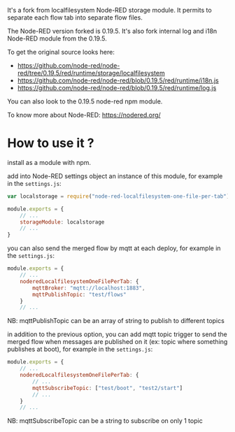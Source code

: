 It's a fork from localfilesystem Node-RED storage module. It permits to separate each flow tab into separate flow files.

The Node-RED version forked is 0.19.5. It's also fork internal log and i18n Node-RED module from the 0.19.5.

To get the original source looks here:
- https://github.com/node-red/node-red/tree/0.19.5/red/runtime/storage/localfilesystem
- https://github.com/node-red/node-red/blob/0.19.5/red/runtime/i18n.js
- https://github.com/node-red/node-red/blob/0.19.5/red/runtime/log.js

You can also look to the 0.19.5 node-red npm module.

To know more about Node-RED: https://nodered.org/

# How to use it ?

install as a module with npm.

add into Node-RED settings object an instance of this module, for example in the `settings.js`:
```js
var localstorage = require("node-red-localfilesystem-one-file-per-tab"); 

module.exports = {
    // ...
    storageModule: localstorage
    // ...
}
```

you can also send the merged flow by mqtt at each deploy, for example in the `settings.js`:

```js
module.exports = {
    // ...
	noderedLocalfilesystemOneFilePerTab: {
		mqttBroker: "mqtt://localhost:1883",
		mqttPublishTopic: "test/flows"
	}
	// ...
```

NB: mqttPublishTopic can be an array of string to publish to different topics

in addition to the previous option, you can add mqtt topic trigger to send the merged flow when messages are published on it (ex: topic where something publishes at boot), for example in the `settings.js`:

```js
module.exports = {
    // ...
	noderedLocalfilesystemOneFilePerTab: {
		// ...
		mqttSubscribeTopic: ["test/boot", "test2/start"]
		// ...
	}
	// ...
```

NB: mqttSubscribeTopic can be a string to subscribe on only 1 topic